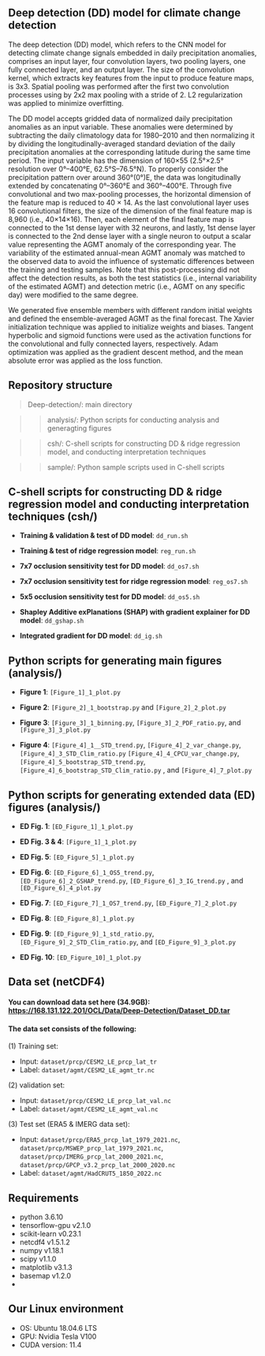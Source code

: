 ## Deep detection (DD) model for climate change detection
  The deep detection (DD) model, which refers to the CNN model for detecting climate change signals embedded in daily precipitation anomalies, comprises an input layer, four convolution layers, two pooling layers, one fully connected layer, and an output layer. The size of the convolution kernel, which extracts key features from the input to produce feature maps, is 3x3. Spatial pooling was performed after the first two convolution processes using by 2x2 max pooling with a stride of 2. L2 regularization was applied to minimize overfitting.

  The DD model accepts gridded data of normalized daily precipitation anomalies as an input variable. These anomalies were determined by subtracting the daily climatology data for 1980–2010 and then normalizing it by dividing the longitudinally-averaged standard deviation of the daily precipitation anomalies at the corresponding latitude during the same time period. The input variable has the dimension of 160×55 (2.5°×2.5° resolution over 0°–400°E, 62.5°S–76.5°N). To properly consider the precipitation pattern over around 360°(0°)E, the data was longitudinally extended by concatenating 0°–360°E and 360°–400°E. Through five convolutional and two max-pooling processes, the horizontal dimension of the feature map is reduced to 40 × 14. As the last convolutional layer uses 16 convolutional filters, the size of the dimension of the final feature map is 8,960 (i.e., 40×14×16). Then, each element of the final feature map is connected to the 1st dense layer with 32 neurons, and lastly, 1st dense layer is connected to the 2nd dense layer with a single neuron to output a scalar value representing the AGMT anomaly of the corresponding year. The variability of the estimated annual-mean AGMT anomaly was matched to the observed data to avoid the influence of systematic differences between the training and testing samples. Note that this post-processing did not affect the detection results, as both the test statistics (i.e., internal variability of the estimated AGMT) and detection metric (i.e., AGMT on any specific day) were modified to the same degree.

  We generated five ensemble members with different random initial weights and defined the ensemble-averaged AGMT as the final forecast. The Xavier initialization technique was applied to initialize weights and biases. Tangent hyperbolic and sigmoid functions were used as the activation functions for the convolutional and fully connected layers, respectively. Adam optimization was applied as the gradient descent method, and the mean absolute error was applied as the loss function.

## Repository structure
>Deep-detection/: main directory

>> analysis/: Python scripts for conducting analysis and generagting figures
 
>> csh/: C-shell scripts for constructing DD & ridge regression model, and conducting interpretation techniques

>> sample/: Python sample scripts used in C-shell scripts

## C-shell scripts for constructing DD & ridge regression model and conducting interpretation techniques (csh/)
- **Training & validation & test of DD model**: <code>dd_run.sh</code>
  
- **Training & test of ridge regression model**: <code>reg_run.sh</code>
  
- **7x7 occlusion sensitivity test for DD model**: <code>dd_os7.sh</code>
  
- **7x7 occlusion sensitivity test for ridge regression model**: <code>reg_os7.sh</code>

- **5x5 occlusion sensitivity test for DD model**: <code>dd_os5.sh</code>

- **Shapley Additive exPlanations (SHAP) with gradient explainer for DD model**: <code>dd_gshap.sh</code>

- **Integrated gradient for DD model**: <code>dd_ig.sh</code>

## Python scripts for generating main figures (analysis/)
- **Figure 1**: <code>[Figure_1]_1_plot.py</code>
  
- **Figure 2**: <code>[Figure_2]_1_bootstrap.py</code> and <code>[Figure_2]_2_plot.py</code>
  
- **Figure 3**: <code>[Figure_3]_1_binning.py</code>, <code>[Figure_3]_2_PDF_ratio.py</code>, and <code>[Figure_3]_3_plot.py</code>
  
- **Figure 4**: <code>[Figure_4]_1__STD_trend.py</code>, <code>[Figure_4]_2_var_change.py</code>, <code>[Figure_4]_3_STD_Clim_ratio.py</code>
                <code>[Figure_4]_4_CPCU_var_change.py</code>, <code>[Figure_4]_5_bootstrap_STD_trend.py</code>, <code>[Figure_4]_6_bootstrap_STD_Clim_ratio.py</code>
                , and <code>[Figure_4]_7_plot.py</code>

## Python scripts for generating extended data (ED) figures (analysis/)
- **ED Fig. 1**: <code>[ED_Figure_1]_1_plot.py</code>
  
- **ED Fig. 3 & 4**: <code>[Figure_1]_1_plot.py</code>
  
- **ED Fig. 5**: <code>[ED_Figure_5]_1_plot.py</code>
  
- **ED Fig. 6**: <code>[ED_Figure_6]_1_OS5_trend.py</code>, <code>[ED_Figure_6]_2_GSHAP_trend.py</code>, <code>[ED_Figure_6]_3_IG_trend.py</code>
                 , and <code>[ED_Figure_6]_4_plot.py</code>
  
- **ED Fig. 7**: <code>[ED_Figure_7]_1_OS7_trend.py</code>, <code>[ED_Figure_7]_2_plot.py</code>
  
- **ED Fig. 8**: <code>[ED_Figure_8]_1_plot.py</code>
  
- **ED Fig. 9**: <code>[ED_Figure_9]_1_std_ratio.py</code>, <code>[ED_Figure_9]_2_STD_Clim_ratio.py</code>, and <code>[ED_Figure_9]_3_plot.py</code>
  
- **ED Fig. 10**: <code>[ED_Figure_10]_1_plot.py</code>

## Data set (netCDF4)
#### You can download data set here (34.9GB): https://168.131.122.201/OCL/Data/Deep-Detection/Dataset_DD.tar
#### The data set consists of the following:
(1) Training set: 
- Input: <code>dataset/prcp/CESM2_LE_prcp_lat_tr</code>
- Label: <code>dataset/agmt/CESM2_LE_agmt_tr.nc</code>
       
(2) validation set:
- Input: <code>dataset/prcp/CESM2_LE_prcp_lat_val.nc</code>
- Label: <code>dataset/agmt/CESM2_LE_agmt_val.nc</code>
   
(3) Test set (ERA5 & IMERG data set):
          
- Input: <code>dataset/prcp/ERA5_prcp_lat_1979_2021.nc</code>,
         <code>dataset/prcp/MSWEP_prcp_lat_1979_2021.nc</code>,
         <code>dataset/prcp/IMERG_prcp_lat_2000_2021.nc</code>,
         <code>dataset/prcp/GPCP_v3.2_prcp_lat_2000_2020.nc</code>
- Label: <code>dataset/agmt/HadCRUT5_1850_2022.nc</code>

## Requirements
   -  python 3.6.10
   -  tensorflow-gpu v2.1.0
   -  scikit-learn v0.23.1
   -  netcdf4 v1.5.1.2
   -  numpy v1.18.1
   -  scipy v1.1.0
   -  matplotlib v3.1.3
   -  basemap v1.2.0
   -  
## Our Linux environment
   -  OS: Ubuntu 18.04.6 LTS
   -  GPU: Nvidia Tesla V100
   -  CUDA version: 11.4
   
   
